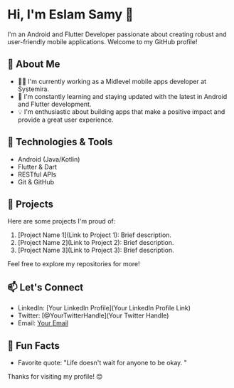# Hi, I'm Eslam Samy 👋

I'm an Android and Flutter Developer passionate about creating robust and user-friendly mobile applications. Welcome to my GitHub profile!

## 🚀 About Me

- 👨‍💻 I'm currently working as a Midlevel mobile apps developer at Systemira.
- 🌱 I'm constantly learning and staying updated with the latest in Android and Flutter development.
- 💡 I'm enthusiastic about building apps that make a positive impact and provide a great user experience.

## 🔧 Technologies & Tools

- Android (Java/Kotlin)
- Flutter & Dart
- RESTful APIs
- Git & GitHub


## 🌟 Projects

Here are some projects I'm proud of:

1. [Project Name 1](Link to Project 1): Brief description.
2. [Project Name 2](Link to Project 2): Brief description.
3. [Project Name 3](Link to Project 3): Brief description.

Feel free to explore my repositories for more!

## 📫 Let's Connect

- LinkedIn: [Your LinkedIn Profile](Your LinkedIn Profile Link)
- Twitter: [@YourTwitterHandle](Your Twitter Handle)
- Email: [Your Email](mailto:your.email@example.com)

## 🎉 Fun Facts

- Favorite quote: "Life doesn't wait for anyone to be okay. "

Thanks for visiting my profile! 😊
